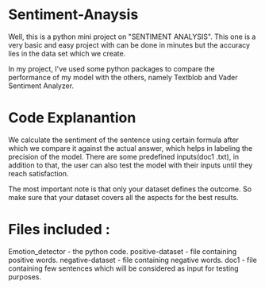 # Sentiment-Anaysis

Well, this is a python mini project on "SENTIMENT ANALYSIS".
This one is a very basic and easy project with can be done in minutes but the accuracy lies in the data set which we create.

In my project, I've used some python packages to compare the performance of my model with the others, namely Textblob and Vader Sentiment Analyzer.

# Code Explanantion

We calculate the sentiment of the sentence using certain formula after which we compare it against the actual answer, which helps in labeling the precision of the model. There are some predefined inputs(doc1 .txt),
in addition to that, the user can also test the model with their inputs until they reach satisfaction.

The most important note is that only your dataset defines the outcome.
So make sure that your dataset covers all the aspects for the best results.

# Files included :
Emotion_detector - the python code.
positive-dataset - file containing positive words.
negative-dataset - file containing negative words.
doc1 - file containing few sentences which will be considered as input for testing purposes.
